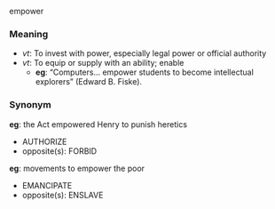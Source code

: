 empower
### Meaning
+ _vt_: To invest with power, especially legal power or official authority
+ _vt_: To equip or supply with an ability; enable
	+ __eg__: “Computers... empower students to become intellectual explorers” (Edward B. Fiske).

### Synonym

__eg__: the Act empowered Henry to punish heretics

+ AUTHORIZE
+ opposite(s): FORBID

__eg__: movements to empower the poor

+ EMANCIPATE
+ opposite(s): ENSLAVE



